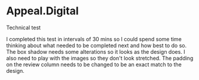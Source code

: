 # Appeal.Digital
Technical test

I completed this test in intervals of 30 mins so I could spend some time thinking about what needed to be completed next and how best to do so. The box shadow needs some alterations so it looks as the design does. I also need to play with the images so they don't look stretched. The padding on the review column needs to be changed to be an exact match to the design.